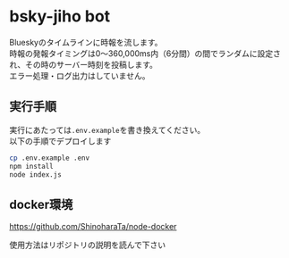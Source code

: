 # bsky-jiho bot

Blueskyのタイムラインに時報を流します。  
時報の発報タイミングは0～360,000ms内（6分間）の間でランダムに設定され、その時のサーバー時刻を投稿します。  
エラー処理・ログ出力はしていません。  

## 実行手順

実行にあたっては`.env.example`を書き換えてください。  
以下の手順でデプロイします

```bash
cp .env.example .env
npm install
node index.js
```

## docker環境

https://github.com/ShinoharaTa/node-docker

使用方法はリポジトリの説明を読んで下さい

